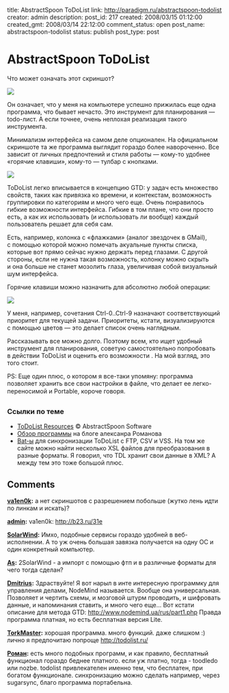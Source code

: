 title: AbstractSpoon ToDoList
link: http://paradigm.ru/abstractspoon-todolist
creator: admin
description:
post_id: 217
created: 2008/03/15 01:12:00
created_gmt: 2008/03/14 22:12:00
comment_status: open
post_name: abstractspoon-todolist
status: publish
post_type: post

# AbstractSpoon ToDoList

Что может означать этот скриншот?

![](/media/todolist1.png)

Он означает, что у меня на компьютере успешно прижилась еще одна программа, что бывает нечасто. Это инструмент для планирования — todo-лист. А если точнее, очень неплохая реализация такого инструмента.

Минимализм интерфейса на самом деле опционален. На официальном скриншоте та же программа выглядит гораздо более навороченно. Все зависит от личных предпочтений и стиля работы — кому-то удобнее «горячие клавиши», кому-то — тулбар с кнопками.

[![](/media/todolist2.png)](http://www.codeproject.com/KB/applications/ToDoList2/todolist.png)

ToDoList легко вписывается в концепцию GTD: у задач есть множество свойств, таких как привязка ко времени, и контекстам, возможность группировки по категориям и много чего еще. Очень понравилось гибкие возможности интерфейса. Гибкие в том плане, что они просто есть, а как их использовать (и использовать ли вообще) каждый пользователь решает для себя сам.

Есть, например, колонка с «флажками» (аналог звездочек в GMail), с помощью которой можно помечать акуальные пункты списка, которые вот прямо сейчас нужно держать перед глазами. С другой стороны, если не нужна такая возможность, колонку можно скрыть и она больше не станет мозолить глаза, увеличивая собой визуальный шум интерфейса.

Горячие клавиши можно назначить для абсолютно любой операции:

![](/media/todolist3.png)

У меня, например, сочетания Ctrl-0..Ctrl-9 назначают соответствующий приоритет для текущей задачи. Приоритеты, кстати, визуализируются с помощью цветов — это делает список очень наглядным.

Рассказывать все можно долго. Поэтому всем, кто ищет удобный инструмент для планирования, советую самостоятельно попробовать в действии ToDoList и оценить его возможности . На мой взгляд, это того стоит.

PS: Еще один плюс, о котором я все-таки упомяну: программа позволяет хранить все свои настройки в файле, что делает ее легко-переносимой и Portable, короче говоря.

### Ссылки по теме

  * [ToDoList Resources](http://www.abstractspoon.com/tdl_resources.html) © AbstractSpoon Software
  * [Обзор программы](http://b23.ru/32l) на блоге алексанра Романова
  * [Bat-ы](http://b23.ru/326) для синхронизации ToDoList c FTP, CSV и VSS. На том же сайте можно найти несколько XSL файлов для преобразования в разные форматы. Я говорил, что TDL хранит свои данные в XML? А между тем это тоже большой плюс.

## Comments

**[va1en0k](#387 "2008/03/15 12:16:32"):** а нет скриншотов с разрешением побольше (жутко лень идти по линкам и искать)?

**[admin](#388 "2008/03/15 14:26:33"):** va1en0k: http://b23.ru/31e

**[SolarWind](#395 "2008/03/16 23:07:29"):** Имхо, подобные сервисы гораздо удобней в веб-исполнении. А то уж очень большая завязка получается на одну ОС и один конкретный компьютер.

**[As](#634 "2008/04/29 23:10:56"):** 2SolarWind - а импорт с помощью фтп и в различные форматы для чего тогда сделан?

**[Dmitrius](#44068 "2010/03/19 19:55:29"):** Здраствуйте! Я вот нарыл в инте интересную программку для управления делами, NodeMind называется. Вообще она универсальная. Позволяет и чертить схемы, и мозговой штурм проводить, и шифровать данные, и напоминания ставить, и много чего еще... Вот кстати описание для метода GTD: http://www.nodemind.ua/rus/part1.php Правда программа платная, но есть бесплатная версия Lite.

**[TorkMaster](#42586 "2010/02/02 13:54:52"):** хорошая программа. много функций. даже слишком :) лично я предпочитаю попроще http://todolist.ru/

**[Роман](#58384 "2011/08/22 13:39:51"):** есть много подобных программ, и как правило, бесплатный функционал гораздо беднее платного. если уж платно, тогда - toodledo или nozbe. todolist привлекателен именно тем, что бесплатен, при богатом функционале. синхронизацию можно сделать например, через sugarsync, благо программа портабельна.

